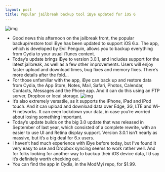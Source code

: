 ```yaml
---
layout: post
title: Popular jailbreak backup tool iBye updated for iOS 6
---
```

![img](http://media.idownloadblog.com/wp-content/uploads/2013/03/ibye-1.png)
* Good news this afternoon on the jailbreak front, the popular backup/restore tool iBye has been updated to support iOS 6.x. The app, which is developed by Evil Penguin, allows you to backup everything from Cydia to your usual iTunes content.
* Today’s update brings iBye to version 3.0.1, and includes support for the latest jailbreak, as well as a few other improvements. Users will enjoy faster upload and download times, bug fixes and memory fixes. There’s more details after the fold…
* For those unfamiliar with the app, iBye can back up and restore data from Cydia, the App Store, Notes, Mail, Safari, Photos, Calendar, Contacts, Messages and the Phone app. And it can do this using an FTP server, Dropbox or local storage.
![img](http://media.idownloadblog.com/wp-content/uploads/2013/03/ibye-2.png)
* It’s also extremely versatile, as it supports the iPhone, iPad and iPod touch. And it can upload and download data over Edge, 3G, LTE and Wi-Fi networks. It can even lockdown your data, in case you’re worried about losing something important.
* Today’s update builds on the big 3.0 update that was released in September of last year, which consisted of a complete rewrite, with an easier to use UI and Retina display support. Version 3.0.1 isn’t nearly as massive, but it’s a big deal for 6.x users.
* I haven’t had much experience with iBye before today, but I’ve found it very easy to use and Dropbox syncing seems to work rather well. And for folks looking for another way to backup their iOS device data, I’d say it’s definitely worth checking out.
* You can find the app in Cydia, in the ModMyi repo, for $1.99.

